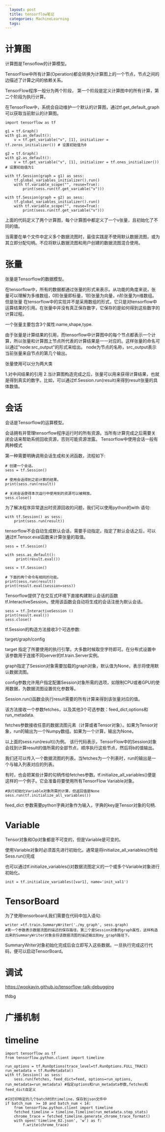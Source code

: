 ```yaml
---
  layout: post
  title: tensorflow笔记
  categories: MachineLearning
  tags:
---
```


计算图
===

计算图是Tensoflow的计算模型。

TensorFlow中所有计算(Operation)都会转换为计算图上的一个节点，节点之间的边描述了计算之间的依赖关系。

TensorFlow程序一般分为两个阶段，
第一个阶段是定义计算图中的所有计算，第二个阶段为执行计算。

在TensorFlow中，系统会自动维护一个默认的计算图，通过tf.get_default_graph 可以获取当前默认的计算图。

```
import tensorflow as tf

g1 = tf.Graph()
with g1.as_default():
    v = tf.get_variable("v", [1], initializer = tf.zeros_initializer()) # 设置初始值为0

g2 = tf.Graph()
with g2.as_default():
    v = tf.get_variable("v", [1], initializer = tf.ones_initializer())  # 设置初始值为1
    
with tf.Session(graph = g1) as sess:
    tf.global_variables_initializer().run()
    with tf.variable_scope("", reuse=True):
        print(sess.run(tf.get_variable("v")))

with tf.Session(graph = g2) as sess:
    tf.global_variables_initializer().run()
    with tf.variable_scope("", reuse=True):
        print(sess.run(tf.get_variable("v")))
```

上面的代码定义了两个计算图，每个计算图中都定义了一个v张量，且初始化了不同的值。

当需要在单个文件中定义多个数据流图时，最佳实践是不使用默认数据流图，或为其立即分配句柄。不应将默认数据流图和用户创建的数据流图混合使用。

张量
===

张量是Tensorflow的数据模型。

在tensorflow中，所有的数据都通过张量的形式来表示。从功能的角度来说，张量可以理解为多维数组，0阶张量即标量，1阶张量为向量，n阶张量为n维数组。但是张量
在tensorflow中的实现并不是采用数组的形式，它只是对tensorflow中运算结果的引用。在张量中并没有真正保存数字，它保存的是如何得到这些数字的计算过程。

一个张量主要包含3个属性:name,shape,type.

由于张量是计算结果的引用，而tensorflow中计算图中的每个节点都表示一个计算，所以张量和计算图上节点所代表的计算结果是一一对应的。这样张量的命名可以通过"node:src_output"的形式来给出。
node为节点的名称，src_output表示当前张量来自节点的第几个输出。


张量使用可以分为两大类

1.对中间结果的引用
2.当计算图构造完成之后，张量可以用来获得计算结果，也就是得到真实的数字。比如，可以通过tf.Session.run(result)来得到result张量的具体数值。

会话
===

会话是Tensorflow的运算模型。

会话拥有并管理tensorflow程序运行时的所有资源。当所有计算完成之后需要关闭会话来帮助系统回收资源，否则可能资源泄露。
Tensorflow中使用会话一般有两种模式

第一种需要明确调用会话生成和关闭函数，流程如下:

```
# 创建一个会话。
sess = tf.Session()

# 使用会话得到之前计算的结果。
print(sess.run(result))

# 关闭会话使得本次运行中使用到的资源可以被释放。
sess.close()
```



为了解决程序异常退出时资源回收的问题，我们可以使用python的with 语句:

```
with tf.Session() as sess:
    print(sess.run(result))
```

tensorflow不会自动生成默认会话，需要手动指定。指定了默认会话之后，可以通过tf.Tensor.eval函数来计算张量的取值。


```
sess = tf.Session()

with sess.as_default():
     print(result.eval())
```

```
sess = tf.Session()

# 下面的两个命令有相同的功能。
print(sess.run(result))
print(result.eval(session=sess))
```

Tensorflow提供了在交互式环境下直接构建默认会话的函数tf.InteractiveSession。使用该函数会自动将生成的会话注册为默认会话。

```
sess = tf.InteractiveSession ()
print(result.eval())
sess.close()
```

tf.Session的构造方法接收3个可选参数:

target/graph/config

target 指定了所要使用的执行引擎。大多数时候取空字符即可。在分布式设置中该参数用于连接不同server的tf.train.Server实例。

graph指定了Session对象需要加载的graph对象，默认值为None，表示将使用默认数据流图。

config参数允许用户指定配置Session对象所需的选项，如限制CPU或者GPU的使用数据，为数据流图设置优化参数等。


Session.run()函数会执行result需要的所有计算来得到该张量对应的值。

该方法接收一个参数fetches，以及其他3个可选参数：feed_dict,options和run_metadata.


fetches参数接收任意的数据流图元素（计算或者Tensor对象）。如果为Tensor对象，run的输出为一个Numpy数组。如果为一个计算，输出为None。

以上面的sess.run(result))为例。
该行代码表示，TensorFlow中的Session对象会找到计算result的值所需的全部节点，顺序执行这些节点，然后将b的值输出。

我们还可以传入一个数据流图的列表。当fetches为一个列表时，run的输出是一个与输入列表对应的列表。

有时，也会把某些计算的句柄传给fetches参数。tf.initialize_all_variables()便是这样的一个例子。它会准备将要使用所有TensorFlow Variable对象。

```
#执行初始化Variable对象所需的计算，但返回值是None
sess.run(tf.initialize_all_variables())
```

feed_dict 参数需要python字典对象作为输入，字典的key是Tensor对象的句柄.

Variable
===
Tensor对象和Op对象都是不可变的，但是Variable是可变的。

使用Variable对象时必须首先进行初始化。通常是将initialize_all_variables()传给Sess.run()完成


也可以通过tf.initialize_variables()对数据流图定义的一个或多个Variable对象进行初始化。

```
init = tf.initialize_variables([var1], name='init_val1')
```



TensorBoard
===

为了使用tensorboard,我们需要在代码中加入语句:

```
writer =tf.train.SummaryWriter('./my_graph', sess.graph)
#第一个参数表示数据流图的描述的保存路径，第二个是Session对象的graph属性，这样构造出来的SummaryWriter对象会将该数据流图的描述输出到my_graph路径下。
```

SummaryWriter对象初始化完成后会立即写入这些数据。一旦执行完成这行代码，便可以启动TensorBoard。



调试
==


https://wookayin.github.io/tensorflow-talk-debugging

tfdbg


广播机制
===


timeline
==

    import tensorflow as tf
    from tensorflow.python.client import timeline

    run_options = tf.RunOptions(trace_level=tf.RunOptions.FULL_TRACE)
    run_metadata = tf.RunMetadata()
    with tf.Session() as sess:
        sess.run(fetches, feed_dict=feed, options=run_options, run_metadata=run_metadata) #指定options和run_metadata参数,fetches和feed_dict自定义

    #只打印特定的几个batch时的timeline，保存到json文件中
    if batch_num  >= 10 and batch_num < 14:
        from tensorflow.python.client import timeline
        fetched_timeline = timeline.Timeline(run_metadata.step_stats)
        chrome_trace = fetched_timeline.generate_chrome_trace_format()
        with open('timeline_02.json', 'w') as f:
            f.write(chrome_trace)

